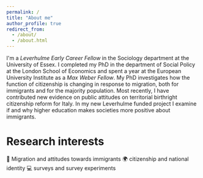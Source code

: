 ```yaml
---
permalink: /
title: "About me"
author_profile: true
redirect_from: 
  - /about/
  - /about.html
---
```





I'm a *Leverhulme Early Career Fellow* in the Sociology department at the University of Essex. I completed my PhD in the department of Social Policy at the London School of Economics and spent a year at the European University Institute as a *Max Weber Fellow*. My PhD investigates how the function of citizenship is changing in response to migration, both for immigrants and for the majority population. Most recently, I have contributed new evidence on public attitudes on territorial birthright citizenship reform for Italy. In my new Leverhulme funded project I examine if and why higher education makes societies more positive about immigrants.

Research interests 
======

 :luggage: Migration and attitudes towards immigrants
 :earth_africa: citizenship and national identity 
 :computer: surveys and survey experiments



